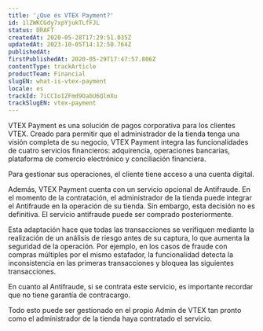 ```yaml
---
title: '¿Que és VTEX Payment?'
id: 1lZWKCGdy7xpYjukTLfFJL
status: DRAFT
createdAt: 2020-05-28T17:29:51.035Z
updatedAt: 2023-10-05T14:12:50.764Z
publishedAt: 
firstPublishedAt: 2020-05-29T17:47:57.806Z
contentType: trackArticle
productTeam: Financial
slugEN: what-is-vtex-payment
locale: es
trackId: 7iCCIoIZFmd9OabU6QlmXu
trackSlugEN: vtex-payment
---
```


VTEX Payment es una solución de pagos corporativa para los clientes VTEX. Creado para permitir que el administrador de la tienda tenga una visión completa de su negocio, VTEX Payment integra las funcionalidades de cuatro servicios financieros: adquirencia, operaciones bancarias, plataforma de comercio electrónico y conciliación financiera.

Para gestionar sus operaciones, el cliente tiene acceso a una cuenta digital.

Además, VTEX Payment cuenta con un servicio opcional de Antifraude. En el momento de la contratación, el administrador de la tienda puede integrar el Antifraude en la operación de su tienda. Sin embargo, esta decisión no es definitiva. El servicio antifraude puede ser comprado posteriormente.

Esta adaptación hace que todas las transacciones se verifiquen mediante la realización de un análisis de riesgo antes de su captura, lo que aumenta la seguridad de la operación. Por ejemplo, en los casos de fraude con compras múltiples por el mismo estafador, la funcionalidad detecta la inconsistencia en las primeras transacciones y bloquea las siguientes transacciones.

En cuanto al Antifraude, si se contrata este servicio, es importante recordar que no tiene garantía de contracargo.

Todo esto puede ser gestionado en el propio Admin de VTEX tan pronto como el administrador de la tienda haya contratado el servicio.

